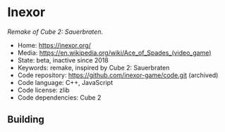 # Inexor

_Remake of Cube 2: Sauerbraten._

- Home: https://inexor.org/
- Media: https://en.wikipedia.org/wiki/Ace_of_Spades_(video_game)
- State: beta, inactive since 2018
- Keywords: remake, inspired by Cube 2: Sauerbraten
- Code repository: https://github.com/inexor-game/code.git (archived)
- Code language: C++, JavaScript
- Code license: zlib
- Code dependencies: Cube 2

## Building
